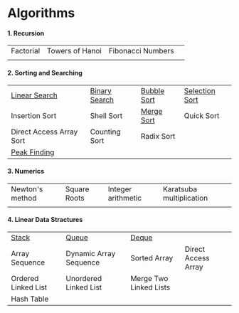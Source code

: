 # Algorithms

#### 1. Recursion

|           |                 |                   |      |
| --------- | --------------- | ----------------- | ---- |
| Factorial | Towers of Hanoi | Fibonacci Numbers |      |
|           |                 |                   |      |

#### 2. Sorting and Searching
|                                                              |                                                              |                                                              |                                                              |
| :----------------------------------------------------------- | ------------------------------------------------------------ | ------------------------------------------------------------ | ------------------------------------------------------------ |
| [Linear Search](https://github.com/shazzad-hasan/Algorithms/blob/main/sorting_and_searching/Linear_Search.py) | [Binary Search](https://github.com/shazzad-hasan/Algorithms/blob/main/sorting_and_searching/Binary_Search.py) | [Bubble Sort](https://github.com/shazzad-hasan/Algorithms/blob/main/sorting_and_searching/Bubble_Sort.py) | [Selection Sort](https://github.com/shazzad-hasan/Algorithms/blob/main/sorting_and_searching/Selection_Sort.py) |
| Insertion Sort                                               | Shell Sort                                                   | [Merge Sort](https://github.com/shazzad-hasan/Algorithms/blob/main/sorting_and_searching/Merge_Sort.py) | Quick Sort                                                   |
| Direct Access  Array Sort                                    | Counting Sort                                                | Radix Sort                                                   |                                                              |
| [Peak Finding](https://github.com/shazzad-hasan/Algorithms/blob/main/sorting_and_searching/Peak_Element.py) |                                                              |                                                              |                                                              |

#### 3. Numerics

|                 |              |                    |                          |
| --------------- | ------------ | ------------------ | ------------------------ |
| Newton's method | Square Roots | Integer arithmetic | Karatsuba multiplication |
|                 |              |                    |                          |

#### 4. Linear Data Stractures

|                                                              |                                                              |                                                              |                     |
| ------------------------------------------------------------ | ------------------------------------------------------------ | ------------------------------------------------------------ | ------------------- |
| [Stack](https://github.com/shazzad-hasan/Algorithms/blob/main/linear_data_stractures/stack.py) | [Queue](https://github.com/shazzad-hasan/Algorithms/blob/main/linear_data_stractures/queue.py) | [Deque](https://github.com/shazzad-hasan/Algorithms/blob/main/linear_data_stractures/deque.py) |                     |
| Array Sequence                                               | Dynamic Array Sequence                                       | Sorted Array                                                 | Direct Access Array |
| Ordered Linked List                                          | Unordered Linked List                                        | Merge Two Linked Lists                                       |                     |
| Hash Table                                                   |                                                              |                                                              |                     |

